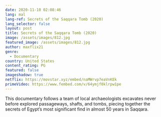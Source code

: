 ```yaml
---
date: 2020-11-10 02:08:46
lang: mal
lang-ref: Secrets of the Saqqara Tomb (2020)
lang_selector: false
layout: post
title: Secrets of the Saqqara Tomb (2020)
image: /assets/images/812.jpg
featured_image: /assets/images/812.jpg
author: maxflix21
genre:
  - Documentary
country: United States
content_rating: PG
featured: false
imageshadow: true
netflix: https://movstar.xyz/embed/naMWrvp7eaVnKEk
primeVideo: https://www.fembed.com/v/64ymjf0klrpw1pe
---
```

This documentary follows a team of local archaeologists excavates never before explored passageways, shafts, and tombs, piecing together the secrets of Egypt’s most significant find in almost 50 years in Saqqara.